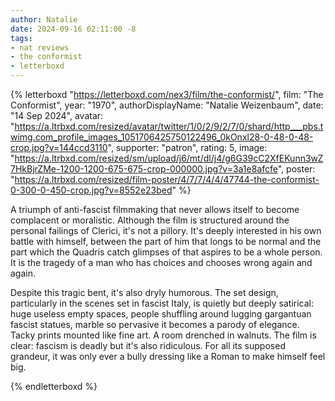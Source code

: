 ```yaml
---
author: Natalie
date: 2024-09-16 02:11:00 -8
tags:
- nat reviews
- the conformist
- letterboxd
---
```


{% letterboxd "https://letterboxd.com/nex3/film/the-conformist/",
    film: "The Conformist",
    year: "1970",
    authorDisplayName: "Natalie Weizenbaum",
    date: "14 Sep 2024",
    avatar: "https://a.ltrbxd.com/resized/avatar/twitter/1/0/2/9/2/7/0/shard/http___pbs.twimg.com_profile_images_1051706425750122496_0kOnxl28-0-48-0-48-crop.jpg?v=144ccd3110",
    supporter: "patron",
    rating: 5,
    image: "https://a.ltrbxd.com/resized/sm/upload/j6/mt/dl/j4/g6G39cC2XfEKunn3wZ7HkBjrZMe-1200-1200-675-675-crop-000000.jpg?v=3a1e8afcfe",
    poster: "https://a.ltrbxd.com/resized/film-poster/4/7/7/4/4/47744-the-conformist-0-300-0-450-crop.jpg?v=8552e23bed" %}
  <p>A triumph of anti-fascist filmmaking that never allows itself to become complacent or moralistic. Although the film is structured around the personal failings of Clerici, it's not a pillory. It's deeply interested in his own battle with himself, between the part of him that longs to be normal and the part which the Quadris catch glimpses of that aspires to be a whole person. It is the tragedy of a man who has choices and chooses wrong again and again.</p><p>Despite this tragic bent, it's also dryly humorous. The set design, particularly in the scenes set in fascist Italy, is quietly but deeply satirical: huge useless empty spaces, people shuffling around lugging gargantuan fascist statues, marble so pervasive it becomes a parody of elegance. Tacky prints mounted like fine art. A room drenched in walnuts. The film is clear: fascism is deadly but it's also ridiculous. For all its supposed grandeur, it was only ever a bully dressing like a Roman to make himself feel big.</p>
{% endletterboxd %}
